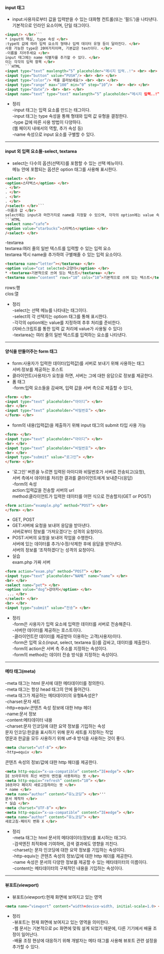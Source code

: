 #### input 태그 </br>
* input:사용자로부터 값을 입력받을 수 있는 대화형 컨트롤(또는 ‘필드’)을 나타낸다. </br>
기본적으로 인라인 요소이며, 단일 태그이다. </br>
```HTML
<input/> </br>```
* input의 핵심, type 속성 </br>
:type의 값에 따라 입력 요소의 형태나 입력 데이터 유형 등이 달라진다. </br>
사용 가능한 type은 20여가지이며, 기본값은 text이다. </br>
-이름을 지어주세요 </br>
input 태그에는 name 식별자를 추가할 수 있다. </br>
이는 각각의 입력 항목 </br>
```HTML
<input type=“text” maxlength=“5” placeholder="메시지 입력..!"> <br> <br> </br>
<input type=“button” value=“PUSH”/> <br> <br> </br>
<input type=“color”/> 색을 골라보세요!> <br> <br> </br>
<input type=“range” max=“100” min=“0” step=“10”/>  <br> <br> </br>
<input type=“date”/> <br> <br> </br>
<input name=“text” type=“text” maxlength=“5” placeholder=“메시지 입력..!”> <br> <br> </br>
```
* 정리 </br>
-input 태그는 입력 요소를 만드는 태그이다. </br>
-input 태그는 type 속성을 통해 형태와 입력 값 유형을 결정한다. </br>
-type 값에 따른 사용 방법이 다양하다. </br>
(웹 페이지 내에서의 역할, 추가 속성 등) </br>
-name 속성으로 input 요소를 구별할 수 있다. </br>

---

#### input 외 입력 요소들-select, textarea </br>
* select는 다수의 옵션(선택지)를 포함할 수 있는 선택 메뉴이다. </br>
메뉴 안에 포함되는 옵션은 option 태그를 사용해 표시한다. </br>
```HTML
<select> </br>
<option>스타벅스</option> </br>
. </br>
. </br>
. </br>
. </br>
/<select> </br>```
-이름과 값 </br>
select에는 input과 마찬가지로 name을 지정할 수 있으며, 각각의 option에는 value 속성을 지정할 수 있다. value는 실제로 처리될 값을 나타낸다. </br> </br>
```HTML
<select name=“cafe”>
<option value=“starbucks”>스타벅스</option> </br>
/<select> </br>
```
-textarea </br>
textarea:여러 줄의 일반 텍스트를 입력할 수 있는 입력 요소 </br>
textarea 역시 name을 추가하여 구별해줄 수 있는 입력 요소이다. </br>
```HTML
<textarea name=“letter”></textarea> </br>
<option value=“cat selected>고양이</option> </br>
* <textarea>기본적으로 쓰여 있는 텍스트</textarea> </br>
<textarea name=“content” rows=“10” cols=“10”>기본적으로 쓰여 있는 텍스트</textarea> </br>
```
rows:행 </br>
clos:열 </br>

* 정리 </br>
-select는 선택 메뉴를 나타내는 태그이다. </br>
-select의 각 선택지는 optiom 태그를 통해 표시한다. </br>
-각각의 option에는 value를 지정하여 추후 처리를 준비한다. </br>
(자바스크립트를 통한 입력 값 처리에 value가 사용될 수 있다) </br>
-textarea는 여러 줄의 일반 텍스트를 입력하는 요소를 나타낸다. </br>

---

#### 양식을 만들어주는 form 태그 </br>
* form:사용자가 입력한 데이터(입력값)를 서버로 보내기 위해 사용하는 태그 </br>
서버:정보를 제공하는 호스트 </br>
* 클라이언트(사용자)가 요청을 하면, 서버는 그에 대한 응답으로 정보를 제공한다. </br>
* 폼 태그 </br>
-form:입력 요소들을 감싸며, 입력 값을 서버 측으로 제출할 수 있다, </br>
```HTML
<form> </br>
<input type=“text” placeholder=“아이디”> </br>
<br> </br>
<input type=“text” placeholder=“비밀번호”> </br>
</form> </br>
```
* form의 내용(입력값)을 제출하기 위해 input 태그의 submit 타입 사용 가능 </br>
```HTML
<form> </br>
<input type=“text” placeholder=“아이디”> </br>
<br> </br>
<input type=“text” placeholder=“비밀번호”> </br>
<br> </br>
<input type=“submit” value=“로그인”> </br>
</form> </br>
```
* '로그인’ 버튼을 누르면 입력된 아이디와 비밀번호가 서버로 전송되고(요청), </br>
서버 측에서 데이터를 처리한 결과를 클라이언트에게 보내준다(응답) </br>
-form의 속성 </br>
action:입력값을 전송할 서버의 url </br>
method:클라이언트가 입력한 데이터를 어떤 식으로 전송할지(GET or POST) </br>
```HTML
<form action=“example.php” method=“POST”> </br>
</form> </br>
```
* GET, POST </br>
* GET:서버에 요청을 보내어 응답을 받아낸다. </br>
서버로부터 정보를 ‘가져오겠다’는 성격의 요청이다. </br>
* POST:서버의 요청을 보내어 작업을 수행한다. </br>
서버에 있는 데이터를 추가/수정/삭제한 후에 응답을 받아낸다. </br>
서버의 정보를 ‘조작하겠다’는 성격의 요청이다. </br>
* 실습 </br>
exam.php 가짜 서버 </br>
```HTML
<form action=“exam.php” method=“POST”> </br>
<input type=“text” placeholder=“NAME” name=“name”> </br>
<br> </br>
<select name=“pet"> </br>
<option value=“dog”>강아지</option> </br>
 ... </br>
</select> </br>
<br> </br>
<input type=“submit” value=“전송”> </br>
```
* 정리 </br>
-form은 사용자가 입력 요소에 입력한 데이터를 서버로 전송해준다. </br>
-서버란 데이터를 제공하는 호스트이다. </br>
-클라이언트란 데이터를 제공받아 이용하는 고객(사용자)이다. </br>
-form은 입력 요소(input, select, textarea 등)를 감싸고, 데이터를 제출한다. </br>
-form의 action은 서버 측 주소를 지정하는 속성이다. </br>
-form의 method는 데이터 전송 방식을 지정하는 속성이다. </br>

---

#### 메타 태그(meta) </br>
-meta 태그는 html 문서에 대한 메타데이터를 정의한다. </br>
-meta 태그는 항상 head 태그의 안에 들어간다. </br>
-meta 태그가 제공하는 메타데이터의 유형&속성은? </br>
-charset:문자 세트 </br>
-http=equiv:콘텐츠 속성 정보에 대한 http 헤더 </br>
-name:문서 정보 </br>
-content:메타데이터 내용 </br>
-charset:문자 인코딩에 대한 요약 정보를 기입하는 속성 </br>
문자 인코딩:한글을 표시하기 위해 문자 세트를 지정하는 작업 </br>
영문과 한글을 모두 사용하기 위해 utf-8 방식을 사용하는 것이 좋다. </br>
```HTML
<meta charset=“utf-8”> </br>
-http=equiv </br>
```
콘텐츠 속성의 정보/값에 대한 http 헤더를 제공한다. </br>

```HTML
<meta http-equiv=“x-ua-compatible” content=“IE=edge”> </br>
IE 브라우저의 최신 버전의 엔진을 사용하라는 뜻 </br>
<meta http-equiv=“refresh” content=“10”> </br>
10초마다 페이지 새로고침하라는 뜻 </br>
* name </br>
<meta name=“author” content=“유노코딩”> </br>'''
문서 제작자 </br>
* 실습 </br>
<meta charset=“UTF-8”> </br>
<meta http-equiv=“x-ua-compatible” content=“IE=edge”> </br>
<meta name=“author” content=“유노코딩”> </br>
새로고침-페이지 변화 X </br>
```
* 정리 </br>
-meta 태그는 html 문서의 메타데이터(정보)를 표시하는 태그다. </br>
-검색엔진 최적화에 기여하며, 검색 결과에도 영향을 끼친다. </br>
-charset는 문자 인코딩에 대한 요약 정보를 기입하는 속성이다. </br>
-http-equiv는 콘텐츠 속성의 정보/값에 대한 http 헤더를 제공한다. </br>
-name 속성은 문서의 다양한 정보를 제공할 수 있는 메타데이터의 이름이다. </br>
-content는 메타데이터의 구체적인 내용을 기입하는 속성이다. </br>

---

#### 뷰포트(viewport) </br>
* 뷰포트(viewport):현재 화면에 보여지고 있는 영역 </br>
```HTML
<meta name=“viewport” content=“width=device-width, initial-scale=1.0> </br>
```
* 정리 </br>
-뷰포트는 현재 화면에 보여지고 있는 영역을 의미한다. </br>
-웹 문서는 기본적으로 pc 화면에 맞춰 설계 되었기 때문에, 다른 기기에서 배율 조정이 일어난다. </br>
-배율 조정 현상에 대응하기 위해 개발자는 메타 태그를 사용해 뷰포트 관련 설정을 추가할 수 있다. </br>